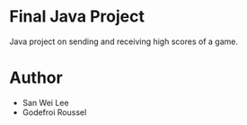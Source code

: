 # Final Java Project
Java project on sending and receiving high scores of a game.

# Author
* San Wei Lee
* Godefroi Roussel
